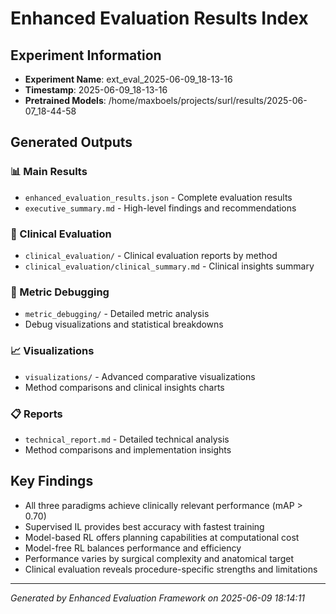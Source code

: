 
# Enhanced Evaluation Results Index

## Experiment Information
- **Experiment Name**: ext_eval_2025-06-09_18-13-16
- **Timestamp**: 2025-06-09_18-13-16
- **Pretrained Models**: /home/maxboels/projects/surl/results/2025-06-07_18-44-58

## Generated Outputs

### 📊 Main Results
- `enhanced_evaluation_results.json` - Complete evaluation results
- `executive_summary.md` - High-level findings and recommendations

### 🏥 Clinical Evaluation
- `clinical_evaluation/` - Clinical evaluation reports by method
- `clinical_evaluation/clinical_summary.md` - Clinical insights summary

### 🔬 Metric Debugging
- `metric_debugging/` - Detailed metric analysis
- Debug visualizations and statistical breakdowns

### 📈 Visualizations
- `visualizations/` - Advanced comparative visualizations
- Method comparisons and clinical insights charts

### 📋 Reports
- `technical_report.md` - Detailed technical analysis
- Method comparisons and implementation insights

## Key Findings

- All three paradigms achieve clinically relevant performance (mAP > 0.70)
- Supervised IL provides best accuracy with fastest training
- Model-based RL offers planning capabilities at computational cost
- Model-free RL balances performance and efficiency
- Performance varies by surgical complexity and anatomical target
- Clinical evaluation reveals procedure-specific strengths and limitations
        

---
*Generated by Enhanced Evaluation Framework on 2025-06-09 18:14:11*
        